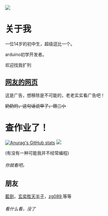 
![](https://img.picui.cn/free/2025/06/29/6860929b41652.jpeg)


# 关于我

一位14岁的初中生，超级逗比一个。

arduino初学开发者。

欢迎找我扩列

## [网友的网页](https://jiwang.mysxl.cn/)

这是广告，想移除是不可能的，老老实实看广告吧！

~~奶奶的，这句话说早了，赣三小~~

# 查作业了！

[![Anurag's GitHub stats](https://github-readme-stats.vercel.app/api?username=xia865)](https://github.com/xia865/github-readme-stats)
![](https://github-readme-stats.vercel.app/api/top-langs/?username=xia865&theme=gotham&hide_border=true&include_all_commits=true&count_private=false&layout=compact)

(有没有一种可能我并不经常编程)

###### 你就看吧。

## 朋友
[藍劍](https://github.com/lanjian123580)，[玄奕胜天半子](https://github.com/youshouyan)，[zg089](https://github.com/ZG089),等等

###### 看什么看，没了

